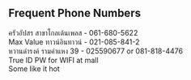 ## Frequent Phone Numbers  

ครัวอัปสร สาขาโกลเด้นเพลส  -  061-680-5622  
Max Value  ทาวน์อินทาวน์  -  021-085-841-2  
หวานดำรงค์  รามคำแหง 39  -  025590677 or  081-818-4476  
True ID PW for WIFI at mall  
Some like it hot




